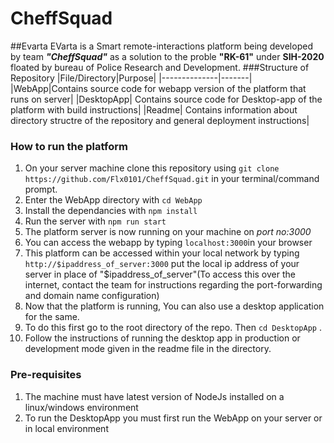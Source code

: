 # CheffSquad

##Evarta
EVarta is a Smart remote-interactions platform being developed by team ***"CheffSquad"*** as a solution to the proble **"RK-61"** under **SIH-2020** floated by bureau of Police Research and Development. 
###Structure of Repository
|File/Directory|Purpose|
|--------------|-------|
|WebApp|Contains source code for webapp version of the platform that runs on server|
|DesktopApp| Contains source code for Desktop-app of the platform with build instructions|
|Readme| Contains information about directory structre of the repository and general deployment instructions|

### How to run the platform
1. On your server machine clone this repository using `git clone https://github.com/Flx0101/CheffSquad.git` in your terminal/command prompt.
2. Enter the WebApp directory with `cd WebApp`
3. Install the dependancies with `npm install`
4. Run the server with `npm run start`
5. The platform server is now running on your machine on *port no:3000*
6. You can access the webapp by typing `localhost:3000`in your browser
7. This platform can be accessed within your local network by typing `http://$ipaddress_of_server:3000` put the local ip address of your server in place of "$ipaddress_of_server"(To access this over the internet, contact the team for instructions regarding the port-forwarding and domain name configuration)
9. Now that the platform is running, You can also use a desktop application for the same.
10. To do this first go to the root directory of the repo. Then `cd DesktopApp` .
11. Follow the instructions of running the desktop app in production or development mode given in the readme file in the directory.

### Pre-requisites
1. The machine must have latest version of NodeJs installed on a linux/windows environment
2. To run the DesktopApp you must first run the WebApp on your server or in local environment
